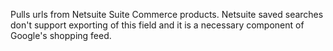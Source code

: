 Pulls urls from Netsuite Suite Commerce products. Netsuite saved searches don't support exporting of this field and it is a necessary component of Google's shopping feed.
